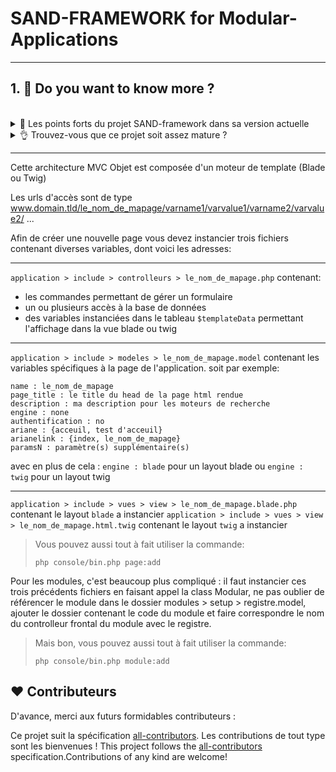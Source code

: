 # SAND-FRAMEWORK for Modular-Applications

---

## 1. 🎢 Do you want to know more ?

<br />

<details>
<summary>💪 Les points forts du projet SAND-framework dans sa version actuelle</summary>
<p>

> Domain And Test(PHPUnit-Behat) Driven Development.
> A building metrics toujours disponible  
> Plusieurs modules déjà disponible (Worpress, PHPList, Gitlist, ...)
> Possibilité de créer des modules SAND pour un Projet SAND (plusieurs modules SAND-view-symfony pour un projet SAND-blade, par exemple)
> Un système d'authentification fonctionnellement testé avec des authenfication hybrides (Github, Google, Facebook, ...) et CAS
> Des commandes consoles faciles à mettre en place pour les applications nécessitant de la maintenance journalière automatisée

</p>
</details>

<details>
<summary>👌 Trouvez-vous que ce projet soit assez mature ?</summary>
<p>

> N'hésitez pas à commenter dans les Discussions.

</p>
</details>

---

Cette architecture MVC Objet est composée d'un moteur de template (Blade ou Twig)

Les urls d'accès sont de type www.domain.tld/le_nom_de_mapage/varname1/varvalue1/varname2/varvalue2/ ...

Afin de créer une nouvelle page vous devez instancier trois fichiers contenant diverses variables, dont voici les adresses:

---

`application > include > controlleurs > le_nom_de_mapage.php` contenant:
 - les commandes permettant de gérer un formulaire
 - un ou plusieurs accès à la base de données
 - des variables instanciées dans le tableau `$templateData` permettant l'affichage dans la vue blade ou twig

---

`application > include > modeles > le_nom_de_mapage.model` contenant
 les variables spécifiques à la page de l'application. soit par exemple:
```
name : le_nom_de_mapage
page_title : le title du head de la page html rendue
description : ma description pour les moteurs de recherche
engine : none
authentification : no
ariane : {acceuil, test d'acceuil}
arianelink : {index, le_nom_de_mapage}
paramsN : paramètre(s) supplémentaire(s)
```
avec en plus de cela : 
`engine : blade` pour un layout blade ou `engine : twig` pour un layout twig

---

`application > include > vues > view > le_nom_de_mapage.blade.php` contenant le layout `blade` a instancier
`application > include > vues > view > le_nom_de_mapage.html.twig` contenant le layout `twig` a instancier

> Vous pouvez aussi tout à fait utiliser la commande:
> 
> `php console/bin.php page:add`

Pour les modules, c'est beaucoup plus compliqué : il faut instancier ces trois précédents fichiers en faisant appel la class Modular,
ne pas oublier de référencer le module dans le dossier modules > setup > registre.model, ajouter le dossier contenant le code du module
et faire correspondre le nom du controlleur frontal du module avec le registre.

> Mais bon, vous pouvez aussi tout à fait utiliser la commande:
> 
> `php console/bin.php module:add`


## ❤️ Contributeurs

D'avance, merci aux futurs formidables contributeurs :

<!-- ALL-CONTRIBUTORS-LIST:START - Do not remove or modify this section -->
<!-- prettier-ignore -->
<!--<table>
  <tr>
    <td align="center"><a href="https://emmanuelroy.name/"><img src="https://avatars3.githubusercontent.com/u/9840435?v=4" width="100px;" alt="Emmanuel ROY"/><br /><sub><b>Emmanuel ROY</b></sub></a><br /><a href="https://github.com/Acksop/SAND-framework/commits?author=acksop" title="Project Owner">🎢</a></td>
  </tr>
</table> -->

<!-- ALL-CONTRIBUTORS-LIST:END -->

Ce projet suit la spécification [all-contributors](https://github.com/all-contributors/all-contributors). Les contributions de tout type sont les bienvenues !
This project follows the [all-contributors](https://allcontributors.org) specification.Contributions of any kind are welcome!
